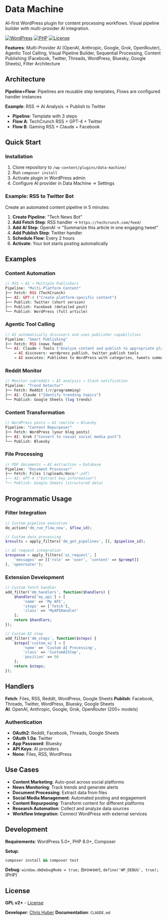 # Data Machine

AI-first WordPress plugin for content processing workflows. Visual pipeline builder with multi-provider AI integration.

[![WordPress](https://img.shields.io/badge/WordPress-5.0%2B-blue)](https://wordpress.org/)
[![PHP](https://img.shields.io/badge/PHP-8.0%2B-purple)](https://php.net/)
[![License](https://img.shields.io/badge/License-GPL%20v2%2B-green)](https://www.gnu.org/licenses/gpl-2.0.html)

**Features**: Multi-Provider AI (OpenAI, Anthropic, Google, Grok, OpenRouter), Agentic Tool Calling, Visual Pipeline Builder, Sequential Processing, Content Publishing (Facebook, Twitter, Threads, WordPress, Bluesky, Google Sheets), Filter Architecture

## Architecture

**Pipeline+Flow**: Pipelines are reusable step templates, Flows are configured handler instances

**Example**: RSS → AI Analysis → Publish to Twitter
- **Pipeline**: Template with 3 steps
- **Flow A**: TechCrunch RSS + GPT-4 + Twitter
- **Flow B**: Gaming RSS + Claude + Facebook

## Quick Start

### Installation
1. Clone repository to `/wp-content/plugins/data-machine/`
2. Run `composer install`
3. Activate plugin in WordPress admin
4. Configure AI provider in Data Machine → Settings

### Example: RSS to Twitter Bot
Create an automated content pipeline in 5 minutes:

1. **Create Pipeline**: "Tech News Bot"
2. **Add Fetch Step**: RSS handler → `https://techcrunch.com/feed/`
3. **Add AI Step**: OpenAI → "Summarize this article in one engaging tweet"
4. **Add Publish Step**: Twitter handler
5. **Schedule Flow**: Every 2 hours
6. **Activate**: Your bot starts posting automatically

## Examples

### Content Automation
```php
// RSS → AI → Multiple Publishers
Pipeline: "Multi-Platform Content"
├── Fetch: RSS (TechCrunch)
├── AI: GPT-4 ("Create platform-specific content")
├── Publish: Twitter (short version)
├── Publish: Facebook (detailed post)
└── Publish: WordPress (full article)
```

### Agentic Tool Calling
```php
// AI automatically discovers and uses publisher capabilities
Pipeline: "Smart Publishing"
├── Fetch: RSS (news feed)
└── AI: Claude + Tools ("Analyze content and publish to appropriate platforms")
    → AI discovers: wordpress_publish, twitter_publish tools
    → AI executes: Publishes to WordPress with categories, tweets summary
```

### Reddit Monitor
```php
// Monitor subreddit → AI analysis → Slack notification
Pipeline: "Trend Detector"
├── Fetch: Reddit (/r/programming)
├── AI: Claude ("Identify trending topics")
└── Publish: Google Sheets (log trends)
```

### Content Transformation
```php
// WordPress posts → AI rewrite → Bluesky
Pipeline: "Content Repurposer"
├── Fetch: WordPress (your blog posts)
├── AI: Grok ("Convert to casual social media post")
└── Publish: Bluesky
```

### File Processing
```php
// PDF documents → AI extraction → Database
Pipeline: "Document Processor"
├── Fetch: Files (/uploads/docs/*.pdf)
├── AI: GPT-4 ("Extract key information")
└── Publish: Google Sheets (structured data)
```

## Programmatic Usage

### Filter Integration
```php
// Custom pipeline execution
do_action('dm_run_flow_now', $flow_id);

// Custom data processing
$results = apply_filters('dm_get_pipelines', [], $pipeline_id);

// AI request integration
$response = apply_filters('ai_request', [
    'messages' => [['role' => 'user', 'content' => $prompt]]
], 'openrouter');
```

### Extension Development
```php
// Custom fetch handler
add_filter('dm_handlers', function($handlers) {
    $handlers['my_api'] = [
        'name' => 'My API',
        'steps' => ['fetch'],
        'class' => 'MyAPIHandler'
    ];
    return $handlers;
});

// Custom AI step
add_filter('dm_steps', function($steps) {
    $steps['custom_ai'] = [
        'name' => 'Custom AI Processing',
        'class' => 'CustomAIStep',
        'position' => 50
    ];
    return $steps;
});
```

## Handlers

**Fetch**: Files, RSS, Reddit, WordPress, Google Sheets
**Publish**: Facebook, Threads, Twitter, WordPress, Bluesky, Google Sheets  
**AI**: OpenAI, Anthropic, Google, Grok, OpenRouter (200+ models)

### Authentication
- **OAuth2**: Reddit, Facebook, Threads, Google Sheets
- **OAuth 1.0a**: Twitter
- **App Password**: Bluesky
- **API Keys**: AI providers
- **None**: Files, RSS, WordPress

## Use Cases

- **Content Marketing**: Auto-post across social platforms
- **News Monitoring**: Track trends and generate alerts
- **Document Processing**: Extract data from files
- **Social Media Management**: Automated posting and engagement
- **Content Repurposing**: Transform content for different platforms
- **Research Automation**: Collect and analyze data sources
- **Workflow Integration**: Connect WordPress with external services

## Development

**Requirements**: WordPress 5.0+, PHP 8.0+, Composer

**Setup**:
```bash
composer install && composer test
```

**Debug**: `window.dmDebugMode = true;` (browser), `define('WP_DEBUG', true);` (PHP)

## License

**GPL v2+** - [License](https://www.gnu.org/licenses/gpl-2.0.html)

**Developer**: [Chris Huber](https://chubes.net)
**Documentation**: `CLAUDE.md`